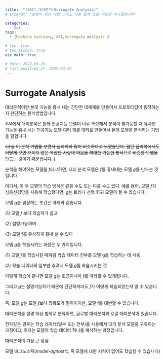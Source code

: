 ```yaml
---
title:  "[XAI] 대리분석(Surrogate Analysis)"
# excerpt: "분류와 회귀 작업 그리도 다중 출력 또한 가능한 의사결정나무"

categories:
  - Xai
tags:
  - [Machine Learning, XAI,Surrogate Analysis ]

# toc: true
# toc_sticky: true
use_math: true

# date: 2022-03-29
# last_modified_at: 2022-03-29
---
```

# Surrogate Analysis

대리분석이란 본래 기능을 흉내 내는 간단한 대체제를 만들어서 프로토타입이 동작하는지 판단하는 분석방법입니다.

XAI에서 대리분석은 본래 인공지능 모델이 너무 복잡해서 분석이 불가능할 때 유사한 기능을 흉내 내는 인공지능 모델 여러 개를 대리로 만들어서 본래 모델을 분석하는 기법을 말합니다.

~~(사실 이 분석 기법을 보면서 심리학과 많이 비슷하다고 느꼈습닌다. 일단 심리학에서도 어떻게 보면 보이지 않은 복잡한 사람의 마음을 최대한 가능한 방식으로 비슷한 모델을 만드는 것이기 때문입니다. )~~

분석을 해야하는 모델을 $f$라고하면, 대리 분석 모델은 $f$를 흉내내는 모델 $g$를 만드는 것입니다. 

여기서, 이 두 모델의 학습 방식은 같을 수도 또는 다를 수도 있다. 예를 들어, 모델 $f$가 심층신경망을 사용해 학습했다면, $g$는 트리나 선형 회귀 모델이 될 수 있습니다.

모델 $g$를 결정하는 조건은 아래와 같습니다.

(1) 모델 $f$ 보다 학습하기 쉽고

(2) 설명가능하며

(3) 모델 f를 유사하게 흉내 낼 수 있다

모델 $g$를 학습시키는 과정은 두 가지입니다.

(1) 모델 $f$를 학습시킬 때처럼 학습 데이터 전부를 모델 g를 학습하는 데 사용

(2) 학습 데이터의 일부만 추려서 모델 $g$를 학습시키는 것

이렇게 학습이 끝나면 모델 $g$는 조금이나마 $f$를 따라할 수 있게됩니다.

그리고 $g$는 설명가능하기 때문에 간단하게라도 $f$가 어떻게 학습되었는지 알 수 있습니다. 

즉, 모델 $g$는 모델 $f$보다 정확도가 떨어지지만, 모델 f를 대변할 수 있습니다.

대리분석를 설명 대상 범위로 분류하면, 글로벌 대리분석과 로컬 대리분석이 있습니다.

전자같은 경우는 학습 데이터(일부 또는 전부)를 사용해서 대리 분석 모델을 구축하는 과정이고, 후자는 모델이 학습 데이터 하나를 해석하는 과정입니다.

대리분석의 가장 큰 장점

모델 애그노스틱(*model-agnostic*, 즉 모델에 대한 지식이 없어도 학습할 수 있습니다)